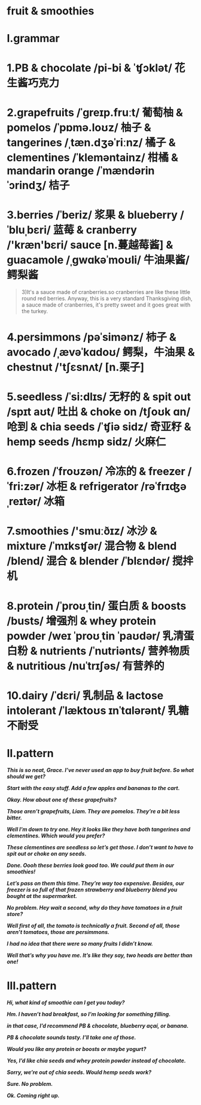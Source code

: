 # fruit & smoothies
# I.grammar
# 1.PB & chocolate /pi-bi & ˈʧɔklət/ 花生酱巧克力



# 2.grapefruits /ˈɡreɪp.fruːt/ 葡萄柚 & pomelos /ˈpɒmə.loʊz/ 柚子 & tangerines /ˌtæn.dʒəˈriːnz/ 橘子 & clementines /ˈkleməntainz/ 柑橘 & mandarin orange /ˈmændərin ˈɔrindʒ/ 桔子

# 3.berries /ˈberiz/ 浆果 & blueberry /ˈbluˌbɛri/ 蓝莓 & cranberry /'kræn'bɛri/ sauce [n.蔓越莓酱] & guacamole /ˌgwɑkəˈmoʊli/ 牛油果酱/鳄梨酱

> 3)It's a sauce made of cranberries.so cranberries are like these little round red berries. Anyway, this is a very standard Thanksgiving dish, a sauce made of cranberries, it's pretty sweet and it goes great with the turkey.


# 4.persimmons /pəˈsimənz/ 柿子 & avocado /ˌævəˈkɑdoʊ/ 鳄梨，牛油果 & chestnut /'tʃɛsnʌt/ [n.栗子]



# 5.seedless /ˈsi:dlɪs/ 无籽的 & spit out /spɪt aʊt/ 吐出 & choke on /tʃoʊk ɑn/ 呛到 & chia seeds /ˈʧiə sidz/ 奇亚籽 & hemp seeds /hɛmp sidz/ 火麻仁


# 6.frozen /ˈfroʊzən/ 冷冻的 & freezer /ˈfri:zər/ 冰柜 & refrigerator /rəˈfrɪʤəˌreɪtər/ 冰箱 


# 7.smoothies /'smuːðɪz/ 冰沙  & mixture /ˈmɪksʧər/ 混合物 & blend /blend/ 混合 & blender /ˈblɛndər/ 搅拌机


# 8.protein /ˈproʊˌtin/ 蛋白质 & boosts /busts/ 增强剂 & whey protein powder /weɪ ˈproʊˌtin ˈpaʊdər/ 乳清蛋白粉 & nutrients /ˈnutriənts/ 营养物质 & nutritious /nuˈtrɪʃəs/ 有营养的


# 10.dairy /ˈdɛri/ 乳制品 & lactose intolerant /ˈlæktoʊs ɪnˈtɑlərənt/ 乳糖不耐受



# II.pattern
***This is so neat, Grace. I’ve never used an app to buy fruit before. So what should we get?***

***Start with the easy stuff. Add a few apples and bananas to the cart.***

***Okay. How about one of these grapefruits?***

***Those aren’t grapefruits, Liam. They are pomelos. They’re a bit less bitter.***

***Well I’m down to try one. Hey it looks like they have both tangerines and clementines. Which would you prefer?***

***These clementines are seedless so let’s get those. I don’t want to have to spit out or choke on any seeds.***

***Done. Oooh these berries look good too. We could put them in our smoothies!***

***Let’s pass on them this time. They’re way too expensive. Besides, our freezer is so full of that frozen strawberry and blueberry blend you bought at the supermarket.***

***No problem. Hey wait a second, why do they have tomatoes in a fruit store?***

***Well first of all, the tomato is technically a fruit. Second of all, those aren’t tomatoes, those are persimmons.***

***I had no idea that there were so many fruits I didn’t know.***

***Well that’s why you have me. It’s like they say, two heads are better than one!***

# III.pattern
***Hi, what kind of smoothie can I get you today?***

***Hm. I haven’t had breakfast, so I’m looking for something filling.***

***in that case, I’d recommend PB &amp; chocolate, blueberry açaí, or banana.***

***PB & chocolate sounds tasty. I’ll take one of those.***

***Would you like any protein or boosts or maybe yogurt?***

***Yes, I’d like chia seeds and whey protein powder instead of chocolate.***

***Sorry, we’re out of chia seeds. Would hemp seeds work?***

***Sure. No problem.***

***Ok. Coming right up.***




